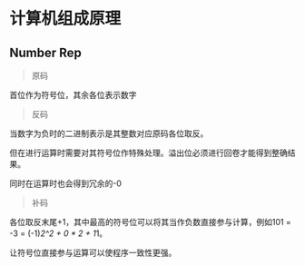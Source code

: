 # 计算机组成原理



## Number Rep

> 原码

首位作为符号位，其余各位表示数字



> 反码

当数字为负时的二进制表示是其整数对应原码各位取反。

但在进行运算时需要对其符号位作特殊处理。溢出位必须进行回卷才能得到整确结果。

同时在运算时也会得到冗余的-0



> 补码

各位取反末尾+1，其中最高的符号位可以将其当作负数直接参与计算，例如101 = -3 = (-1)*2^2 + 0 * 2 + 1*1。

让符号位直接参与运算可以使程序一致性更强。

